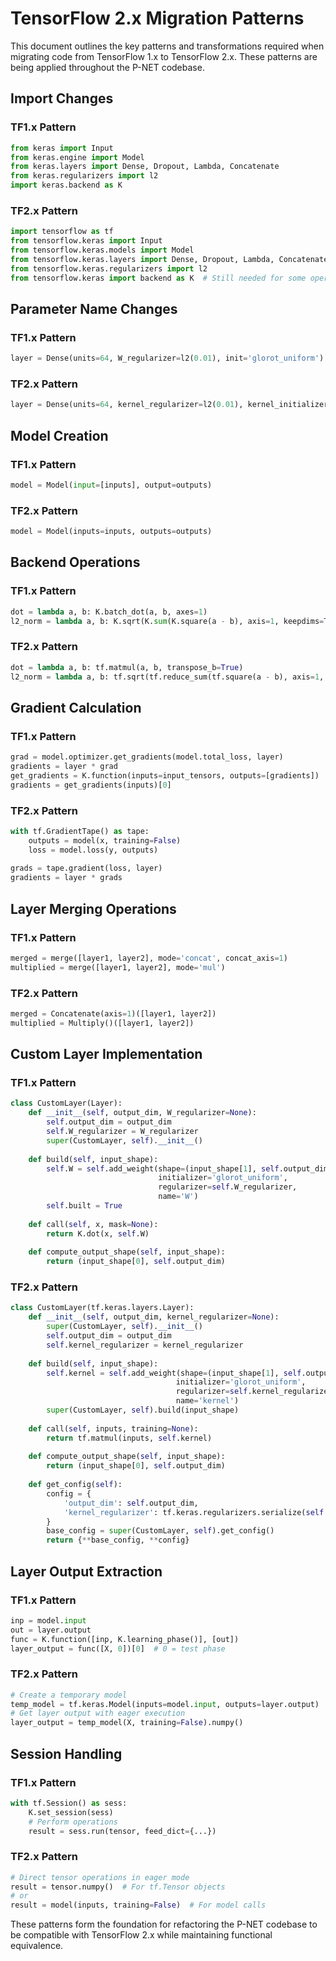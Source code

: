 # TensorFlow 2.x Migration Patterns

This document outlines the key patterns and transformations required when migrating code from TensorFlow 1.x to TensorFlow 2.x. These patterns are being applied throughout the P-NET codebase.

## Import Changes

### TF1.x Pattern
```python
from keras import Input
from keras.engine import Model
from keras.layers import Dense, Dropout, Lambda, Concatenate
from keras.regularizers import l2
import keras.backend as K
```

### TF2.x Pattern
```python
import tensorflow as tf
from tensorflow.keras import Input
from tensorflow.keras.models import Model
from tensorflow.keras.layers import Dense, Dropout, Lambda, Concatenate
from tensorflow.keras.regularizers import l2
from tensorflow.keras import backend as K  # Still needed for some operations
```

## Parameter Name Changes

### TF1.x Pattern
```python
layer = Dense(units=64, W_regularizer=l2(0.01), init='glorot_uniform')
```

### TF2.x Pattern
```python
layer = Dense(units=64, kernel_regularizer=l2(0.01), kernel_initializer='glorot_uniform')
```

## Model Creation

### TF1.x Pattern
```python
model = Model(input=[inputs], output=outputs)
```

### TF2.x Pattern
```python
model = Model(inputs=inputs, outputs=outputs)
```

## Backend Operations

### TF1.x Pattern
```python
dot = lambda a, b: K.batch_dot(a, b, axes=1)
l2_norm = lambda a, b: K.sqrt(K.sum(K.square(a - b), axis=1, keepdims=True))
```

### TF2.x Pattern
```python
dot = lambda a, b: tf.matmul(a, b, transpose_b=True)
l2_norm = lambda a, b: tf.sqrt(tf.reduce_sum(tf.square(a - b), axis=1, keepdims=True))
```

## Gradient Calculation

### TF1.x Pattern
```python
grad = model.optimizer.get_gradients(model.total_loss, layer)
gradients = layer * grad
get_gradients = K.function(inputs=input_tensors, outputs=[gradients])
gradients = get_gradients(inputs)[0]
```

### TF2.x Pattern
```python
with tf.GradientTape() as tape:
    outputs = model(x, training=False)
    loss = model.loss(y, outputs)
    
grads = tape.gradient(loss, layer)
gradients = layer * grads
```

## Layer Merging Operations

### TF1.x Pattern
```python
merged = merge([layer1, layer2], mode='concat', concat_axis=1)
multiplied = merge([layer1, layer2], mode='mul')
```

### TF2.x Pattern
```python
merged = Concatenate(axis=1)([layer1, layer2])
multiplied = Multiply()([layer1, layer2])
```

## Custom Layer Implementation

### TF1.x Pattern
```python
class CustomLayer(Layer):
    def __init__(self, output_dim, W_regularizer=None):
        self.output_dim = output_dim
        self.W_regularizer = W_regularizer
        super(CustomLayer, self).__init__()
        
    def build(self, input_shape):
        self.W = self.add_weight(shape=(input_shape[1], self.output_dim),
                                 initializer='glorot_uniform',
                                 regularizer=self.W_regularizer,
                                 name='W')
        self.built = True
        
    def call(self, x, mask=None):
        return K.dot(x, self.W)
        
    def compute_output_shape(self, input_shape):
        return (input_shape[0], self.output_dim)
```

### TF2.x Pattern
```python
class CustomLayer(tf.keras.layers.Layer):
    def __init__(self, output_dim, kernel_regularizer=None):
        super(CustomLayer, self).__init__()
        self.output_dim = output_dim
        self.kernel_regularizer = kernel_regularizer
        
    def build(self, input_shape):
        self.kernel = self.add_weight(shape=(input_shape[1], self.output_dim),
                                     initializer='glorot_uniform',
                                     regularizer=self.kernel_regularizer,
                                     name='kernel')
        super(CustomLayer, self).build(input_shape)
        
    def call(self, inputs, training=None):
        return tf.matmul(inputs, self.kernel)
        
    def compute_output_shape(self, input_shape):
        return (input_shape[0], self.output_dim)
        
    def get_config(self):
        config = {
            'output_dim': self.output_dim,
            'kernel_regularizer': tf.keras.regularizers.serialize(self.kernel_regularizer)
        }
        base_config = super(CustomLayer, self).get_config()
        return {**base_config, **config}
```

## Layer Output Extraction

### TF1.x Pattern
```python
inp = model.input
out = layer.output
func = K.function([inp, K.learning_phase()], [out])
layer_output = func([X, 0])[0]  # 0 = test phase
```

### TF2.x Pattern
```python
# Create a temporary model
temp_model = tf.keras.Model(inputs=model.input, outputs=layer.output)
# Get layer output with eager execution
layer_output = temp_model(X, training=False).numpy()
```

## Session Handling

### TF1.x Pattern
```python
with tf.Session() as sess:
    K.set_session(sess)
    # Perform operations
    result = sess.run(tensor, feed_dict={...})
```

### TF2.x Pattern
```python
# Direct tensor operations in eager mode
result = tensor.numpy()  # For tf.Tensor objects
# or
result = model(inputs, training=False)  # For model calls
```

These patterns form the foundation for refactoring the P-NET codebase to be compatible with TensorFlow 2.x while maintaining functional equivalence.